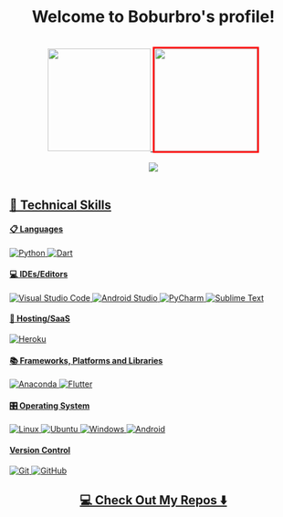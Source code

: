 <h1 align="center">
  Welcome to Boburbro's profile!
  
</h1>
<br>

<!-- <p align="center">
  <a href="https://github.com/nurbekdev/readmeda-typing-svg"><img src="https://readme-typing-svg.herokuapp.com?color=%23318CF7&size=19&width=403&height=60&lines=Python+Aiogram+Django+pyTelegramBotAPI"></a>
</p>

<br> -->

<div align="center">
  <a href="https://github.com/turdibek-jumabaev">
  <img height="180em" src="https://github-readme-stats.vercel.app/api?username=Boburbro&show_icons=true&theme=dark&include_all_commits=true&count_private=true"/>
  <img height="180em" style="border:3px solid red;"src="https://github-readme-stats.vercel.app/api/top-langs/?username=Boburbro&layout=compact&langs_count=7&theme=dark"/>
</div>

<br>
  

  
<div align="center">
  <img src="https://github-readme-streak-stats.herokuapp.com/?user=Boburbro&theme=tokyonight_duo&hide_border=true" />
</div>

<br>  
  
## 💼 Technical Skills
  #### 📋 Languages
  ![Python](https://img.shields.io/badge/python-3670A0?style=for-the-badge&logo=python&logoColor=ffdd54) ![Dart](https://img.shields.io/badge/dart-%230175C2.svg?style=for-the-badge&logo=dart&logoColor=white) 
  #### 💻 IDEs/Editors
  ![Visual Studio Code](https://img.shields.io/badge/Visual%20Studio%20Code-0078d7.svg?style=for-the-badge&logo=visual-studio-code&logoColor=white) ![Android Studio](https://img.shields.io/badge/Android%20Studio-3DDC84.svg?style=for-the-badge&logo=android-studio&logoColor=white) ![PyCharm](https://img.shields.io/badge/pycharm-143?style=for-the-badge&logo=pycharm&logoColor=black&color=black&labelColor=green) ![Sublime Text](https://img.shields.io/badge/sublime_text-%23575757.svg?style=for-the-badge&logo=sublime-text&logoColor=important) 
  #### 🎈 Hosting/SaaS
  ![Heroku](https://img.shields.io/badge/heroku-%23430098.svg?style=for-the-badge&logo=heroku&logoColor=white)
  #### 📚 Frameworks, Platforms and Libraries
  ![Anaconda](https://img.shields.io/badge/Anaconda-%2344A833.svg?style=for-the-badge&logo=anaconda&logoColor=white) ![Flutter](https://img.shields.io/badge/Flutter-%2302569B.svg?style=for-the-badge&logo=Flutter&logoColor=white)
  #### 🎛️ Operating System
  ![Linux](https://img.shields.io/badge/Linux-FCC624?style=for-the-badge&logo=linux&logoColor=black) ![Ubuntu](https://img.shields.io/badge/Ubuntu-E95420?style=for-the-badge&logo=ubuntu&logoColor=white) ![Windows](https://img.shields.io/badge/Windows-0078D6?style=for-the-badge&logo=windows&logoColor=white) ![Android](https://img.shields.io/badge/Android-3DDC84?style=for-the-badge&logo=android&logoColor=white)
  #### Version Control
  ![Git](https://img.shields.io/badge/git-%23F05033.svg?style=for-the-badge&logo=git&logoColor=white) ![GitHub](https://img.shields.io/badge/github-%23121011.svg?style=for-the-badge&logo=github&logoColor=white)
  

  
  
  <h2  align="center">💻 Check Out My Repos ⬇️ </h2>
